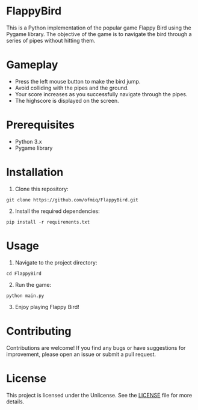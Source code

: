 # FlappyBird

This is a Python implementation of the popular game Flappy Bird using the Pygame library. The objective of the game is
to navigate the bird through a series of pipes without hitting them.

# Gameplay

- Press the left mouse button to make the bird jump.
- Avoid colliding with the pipes and the ground.
- Your score increases as you successfully navigate through the pipes.
- The highscore is displayed on the screen.

# Prerequisites

- Python 3.x
- Pygame library

# Installation

1. Clone this repository:

```
git clone https://github.com/ofmiq/FlappyBird.git
```

2. Install the required dependencies:

```
pip install -r requirements.txt
```

# Usage

1. Navigate to the project directory:

```
cd FlappyBird
```

2. Run the game:

```
python main.py
```

3. Enjoy playing Flappy Bird!

# Contributing

Contributions are welcome! If you find any bugs or have suggestions for improvement, please open an issue or submit a pull request.

# License
This project is licensed under the Unlicense. See the [LICENSE](https://github.com/ofmiq/FlappyBird/blob/master/LICENSE) file for more details.
